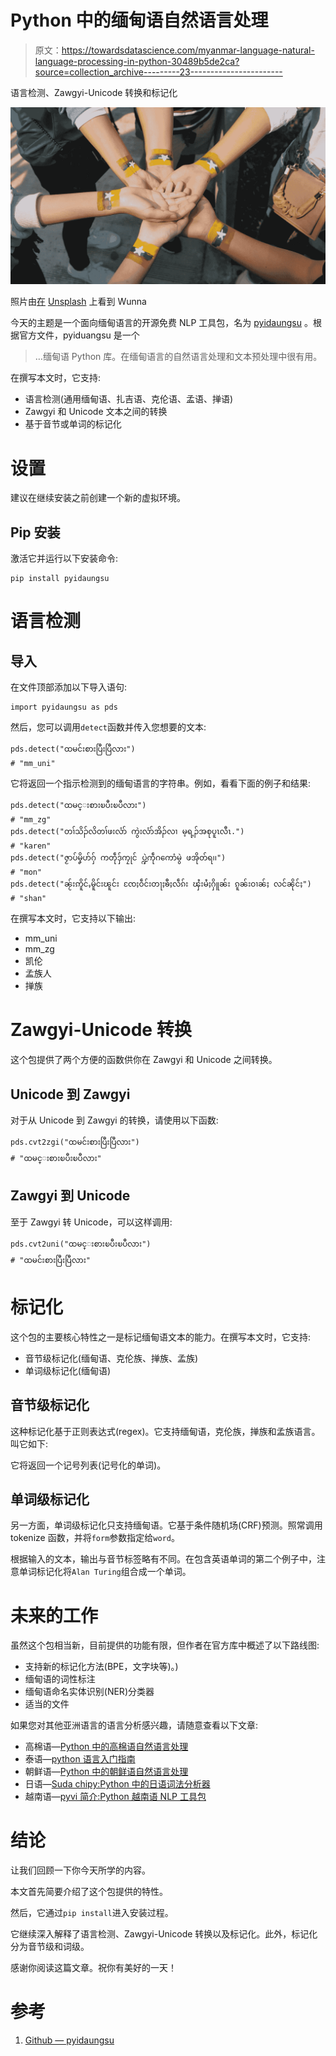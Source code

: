 # Python 中的缅甸语自然语言处理

> 原文：<https://towardsdatascience.com/myanmar-language-natural-language-processing-in-python-30489b5de2ca?source=collection_archive---------23----------------------->

语言检测、Zawgyi-Unicode 转换和标记化

![](img/4adffe0ad183076bf28f24b465ff5316.png)

照片由[在](https://unsplash.com/@tsawwunna24?utm_source=unsplash&utm_medium=referral&utm_content=creditCopyText) [Unsplash](https://unsplash.com/s/photos/myanmar?utm_source=unsplash&utm_medium=referral&utm_content=creditCopyText) 上看到 Wunna

今天的主题是一个面向缅甸语言的开源免费 NLP 工具包，名为 [pyidaungsu](https://github.com/kaunghtetsan275/pyidaungsu) 。根据官方文件，pyiduangsu 是一个

> …缅甸语 Python 库。在缅甸语言的自然语言处理和文本预处理中很有用。

在撰写本文时，它支持:

*   语言检测(通用缅甸语、扎吉语、克伦语、孟语、掸语)
*   Zawgyi 和 Unicode 文本之间的转换
*   基于音节或单词的标记化

# 设置

建议在继续安装之前创建一个新的虚拟环境。

## Pip 安装

激活它并运行以下安装命令:

```
pip install pyidaungsu
```

# 语言检测

## 导入

在文件顶部添加以下导入语句:

```
import pyidaungsu as pds
```

然后，您可以调用`detect`函数并传入您想要的文本:

```
pds.detect("ထမင်းစားပြီးပြီလား")
# "mm_uni"
```

它将返回一个指示检测到的缅甸语言的字符串。例如，看看下面的例子和结果:

```
pds.detect("ထမင္းစားၿပီးၿပီလား")
# "mm_zg"
pds.detect("တၢ်သိၣ်လိတၢ်ဖးလံာ် ကွဲးလံာ်အိၣ်လၢ မ့ရ့ၣ်အစုပူၤလီၤ.")
# "karen"
pds.detect("ဇၟာပ်မၞိဟ်ဂှ် ကတဵုဒှ်ကၠုင် ပ္ဍဲကဵုဂကောံမွဲ ဖအိုတ်ရ၊၊")
# "mon"
pds.detect("ၼႂ်းဢိူင်ႇမိူင်းၽူင်း ၸႄႈဝဵင်းတႃႈၶီႈလဵၵ်း ၾႆးမႆႈႁိူၼ်း ၵူၼ်းဝၢၼ်ႈ လင်ၼိုင်ႈ")
# "shan"
```

在撰写本文时，它支持以下输出:

*   mm_uni
*   mm_zg
*   凯伦
*   孟族人
*   掸族

# Zawgyi-Unicode 转换

这个包提供了两个方便的函数供你在 Zawgyi 和 Unicode 之间转换。

## Unicode 到 Zawgyi

对于从 Unicode 到 Zawgyi 的转换，请使用以下函数:

```
pds.cvt2zgi("ထမင်းစားပြီးပြီလား")
# "ထမင္းစားၿပီးၿပီလား"
```

## Zawgyi 到 Unicode

至于 Zawgyi 转 Unicode，可以这样调用:

```
pds.cvt2uni("ထမင္းစားၿပီးၿပီလား")
# "ထမင်းစားပြီးပြီလား"
```

# 标记化

这个包的主要核心特性之一是标记缅甸语文本的能力。在撰写本文时，它支持:

*   音节级标记化(缅甸语、克伦族、掸族、孟族)
*   单词级标记化(缅甸语)

## 音节级标记化

这种标记化基于正则表达式(regex)。它支持缅甸语，克伦族，掸族和孟族语言。叫它如下:

它将返回一个记号列表(记号化的单词)。

## 单词级标记化

另一方面，单词级标记化只支持缅甸语。它基于条件随机场(CRF)预测。照常调用 tokenize 函数，并将`form`参数指定给`word`。

根据输入的文本，输出与音节标签略有不同。在包含英语单词的第二个例子中，注意单词标记化将`Alan Turing`组合成一个单词。

# 未来的工作

虽然这个包相当新，目前提供的功能有限，但作者在官方库中概述了以下路线图:

*   支持新的标记化方法(BPE，文字块等)。)
*   缅甸语的词性标注
*   缅甸语命名实体识别(NER)分类器
*   适当的文件

如果您对其他亚洲语言的语言分析感兴趣，请随意查看以下文章:

*   高棉语—[Python 中的高棉语自然语言处理](/khmer-natural-language-processing-in-python-c770afb84784)
*   泰语—[python 语言入门指南](/beginners-guide-to-pythainlp-4df4d58c1fbe)
*   朝鲜语—[Python 中的朝鲜语自然语言处理](/korean-natural-language-processing-in-python-cc3109cbbed8)
*   日语—[Suda chipy:Python 中的日语词法分析器](/sudachipy-a-japanese-morphological-analyzer-in-python-5f1f8fc0c807)
*   越南语—[pyvi 简介:Python 越南语 NLP 工具包](/introduction-to-pyvi-python-vietnamese-nlp-toolkit-ff5124983dc2)

# 结论

让我们回顾一下你今天所学的内容。

本文首先简要介绍了这个包提供的特性。

然后，它通过`pip install`进入安装过程。

它继续深入解释了语言检测、Zawgyi-Unicode 转换以及标记化。此外，标记化分为音节级和词级。

感谢你阅读这篇文章。祝你有美好的一天！

# 参考

1.  [Github — pyidaungsu](https://github.com/kaunghtetsan275/pyidaungsu)